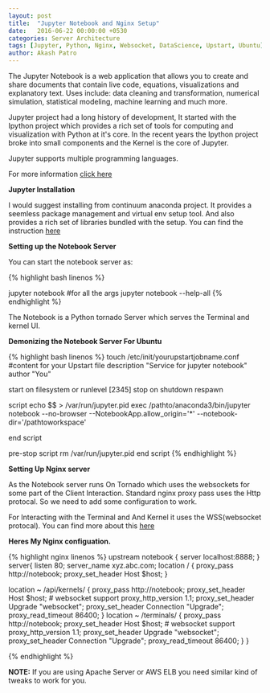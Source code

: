 ```yaml
---
layout: post
title:  "Jupyter Notebook and Nginx Setup"
date:   2016-06-22 00:00:00 +0530
categories: Server Architecture
tags: [Jupyter, Python, Nginx, Websocket, DataScience, Upstart, Ubuntu]
author: Akash Patro
---
```


The Jupyter Notebook is a web application that allows you to create and share documents that contain live code, equations, visualizations and explanatory text. Uses include: data cleaning and transformation, numerical simulation, statistical modeling, machine learning and much more.

Jupyter project had a long history of development, It started with the Ipython project which provides a rich set of tools for computing and visualization with Python at it's core. In the recent years the Ipython project broke into small components and the Kernel is the core of Jupyter.

Jupyter supports multiple programming languages.

For more information [click here](http://jupyter.org/)



**Jupyter Installation**


I would suggest installing from continuum anaconda project. It provides a seemless package management and virtual env setup tool. And also provides a rich set of libraries bundled with the setup. You can find the instruction [here](https://www.continuum.io/downloads)



**Setting up the Notebook Server**


You can start the notebook server as: 

{% highlight bash linenos %}

jupyter notebook
#for all the args
jupyter notebook --help-all
{% endhighlight %}

The Notebook is a Python tornado Server which serves the Terminal and kernel UI.


**Demonizing the Notebook Server For Ubuntu**

{% highlight bash linenos %}
touch /etc/init/yourupstartjobname.conf
#content for your Upstart file
description "Service for jupyter notebook"
author      "You"

start on filesystem or runlevel [2345]
stop on shutdown
respawn

script
    echo $$ > /var/run/jupyter.pid
    exec /pathto/anaconda3/bin/jupyter notebook --no-browser 
    --NotebookApp.allow_origin='*' --notebook-dir='/pathtoworkspace'

end script

pre-stop script
    rm /var/run/jupyter.pid
end script
{% endhighlight %}


**Setting Up Nginx server**


As the Notebook server runs On Tornado which uses the websockets for some part of the Client Interaction. Standard nginx proxy pass uses the Http protocal. So we need to add some configuration to work. 

For Interacting with the Terminal and And Kernel it uses the WSS(websocket protocal). You can find more about this [here](https://github.com/jupyter/notebook/issues/625#issue-112465411)

**Heres My Nginx configuation.**

{% highlight nginx linenos %}
upstream notebook {
    server localhost:8888;
}
server{
listen 80;
server_name xyz.abc.com;
location / {
        proxy_pass            http://notebook;
        proxy_set_header      Host $host;
}

location ~ /api/kernels/ {
        proxy_pass            http://notebook;
        proxy_set_header      Host $host;
        # websocket support
        proxy_http_version    1.1;
        proxy_set_header      Upgrade "websocket";
        proxy_set_header      Connection "Upgrade";
        proxy_read_timeout    86400;
    }
location ~ /terminals/ {
        proxy_pass            http://notebook;
        proxy_set_header      Host $host;
        # websocket support
        proxy_http_version    1.1;
        proxy_set_header      Upgrade "websocket";
        proxy_set_header      Connection "Upgrade";
        proxy_read_timeout    86400;
}
}

{% endhighlight %}

 
 **NOTE:** 
 If you are using Apache Server or AWS ELB you need similar kind of tweaks to work for you.



<script>
  (function(i,s,o,g,r,a,m){i['GoogleAnalyticsObject']=r;i[r]=i[r]||function(){
  (i[r].q=i[r].q||[]).push(arguments)},i[r].l=1*new Date();a=s.createElement(o),
  m=s.getElementsByTagName(o)[0];a.async=1;a.src=g;m.parentNode.insertBefore(a,m)
  })(window,document,'script','https://www.google-analytics.com/analytics.js','ga');

  ga('create', 'UA-42894049-2', 'auto');
  ga('send', 'pageview', location.pathname);

</script>





